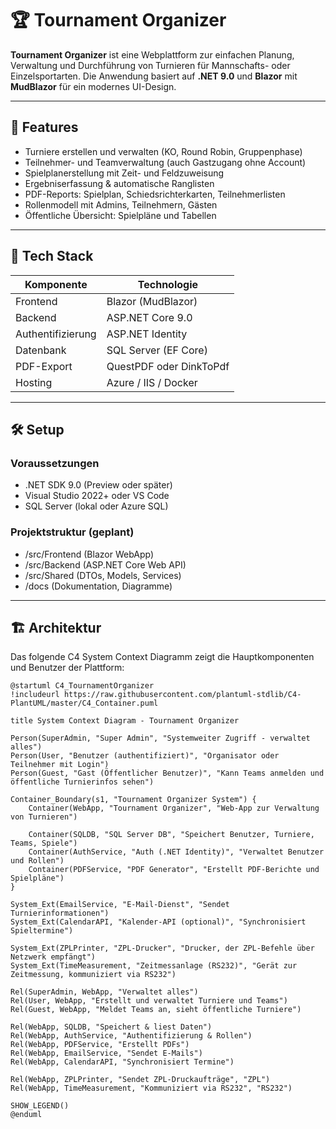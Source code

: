 # 🏆 Tournament Organizer

**Tournament Organizer** ist eine Webplattform zur einfachen Planung, Verwaltung und Durchführung von Turnieren für Mannschafts- oder Einzelsportarten. Die Anwendung basiert auf **.NET 9.0** und **Blazor** mit **MudBlazor** für ein modernes UI-Design.

---

## 🚀 Features

- Turniere erstellen und verwalten (KO, Round Robin, Gruppenphase)
- Teilnehmer- und Teamverwaltung (auch Gastzugang ohne Account)
- Spielplanerstellung mit Zeit- und Feldzuweisung
- Ergebniserfassung & automatische Ranglisten
- PDF-Reports: Spielplan, Schiedsrichterkarten, Teilnehmerlisten
- Rollenmodell mit Admins, Teilnehmern, Gästen
- Öffentliche Übersicht: Spielpläne und Tabellen

---

## 🧱 Tech Stack

| Komponente        | Technologie            |
|-------------------|------------------------|
| Frontend          | Blazor (MudBlazor)     |
| Backend           | ASP.NET Core 9.0       |
| Authentifizierung | ASP.NET Identity       |
| Datenbank         | SQL Server (EF Core)   |
| PDF-Export        | QuestPDF oder DinkToPdf|
| Hosting           | Azure / IIS / Docker   |

---

## 🛠️ Setup

### Voraussetzungen
- .NET SDK 9.0 (Preview oder später)
- Visual Studio 2022+ oder VS Code
- SQL Server (lokal oder Azure SQL)

### Projektstruktur (geplant)
- /src/Frontend  (Blazor WebApp)
- /src/Backend   (ASP.NET Core Web API)
- /src/Shared    (DTOs, Models, Services)
- /docs          (Dokumentation, Diagramme)

---

## 🏗️ Architektur

Das folgende C4 System Context Diagramm zeigt die Hauptkomponenten und Benutzer der Plattform:

```plantuml
@startuml C4_TournamentOrganizer
!includeurl https://raw.githubusercontent.com/plantuml-stdlib/C4-PlantUML/master/C4_Container.puml

title System Context Diagram - Tournament Organizer

Person(SuperAdmin, "Super Admin", "Systemweiter Zugriff - verwaltet alles")
Person(User, "Benutzer (authentifiziert)", "Organisator oder Teilnehmer mit Login")
Person(Guest, "Gast (Öffentlicher Benutzer)", "Kann Teams anmelden und öffentliche Turnierinfos sehen")

Container_Boundary(s1, "Tournament Organizer System") {
    Container(WebApp, "Tournament Organizer", "Web-App zur Verwaltung von Turnieren")

    Container(SQLDB, "SQL Server DB", "Speichert Benutzer, Turniere, Teams, Spiele")
    Container(AuthService, "Auth (.NET Identity)", "Verwaltet Benutzer und Rollen")
    Container(PDFService, "PDF Generator", "Erstellt PDF-Berichte und Spielpläne")
}

System_Ext(EmailService, "E-Mail-Dienst", "Sendet Turnierinformationen")
System_Ext(CalendarAPI, "Kalender-API (optional)", "Synchronisiert Spieltermine")

System_Ext(ZPLPrinter, "ZPL-Drucker", "Drucker, der ZPL-Befehle über Netzwerk empfängt")
System_Ext(TimeMeasurement, "Zeitmessanlage (RS232)", "Gerät zur Zeitmessung, kommuniziert via RS232")

Rel(SuperAdmin, WebApp, "Verwaltet alles")
Rel(User, WebApp, "Erstellt und verwaltet Turniere und Teams")
Rel(Guest, WebApp, "Meldet Teams an, sieht öffentliche Turniere")

Rel(WebApp, SQLDB, "Speichert & liest Daten")
Rel(WebApp, AuthService, "Authentifizierung & Rollen")
Rel(WebApp, PDFService, "Erstellt PDFs")
Rel(WebApp, EmailService, "Sendet E-Mails")
Rel(WebApp, CalendarAPI, "Synchronisiert Termine")

Rel(WebApp, ZPLPrinter, "Sendet ZPL-Druckaufträge", "ZPL")
Rel(WebApp, TimeMeasurement, "Kommuniziert via RS232", "RS232")

SHOW_LEGEND()
@enduml
